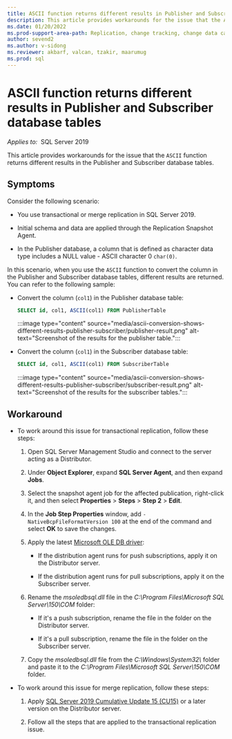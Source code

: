 ```yaml
---
title: ASCII function returns different results in Publisher and Subscriber
description: This article provides workarounds for the issue that the ASCII function returns different results in the Publisher and Subscriber database tables.
ms.date: 01/20/2022
ms.prod-support-area-path: Replication, change tracking, change data capture
author: sevend2
ms.author: v-sidong
ms.reviewer: akbarf, valcan, tzakir, maarumug
ms.prod: sql
---
```


# ASCII function returns different results in Publisher and Subscriber database tables

_Applies to:_&nbsp; SQL Server 2019

This article provides workarounds for the issue that the `ASCII` function returns different results in the Publisher and Subscriber database tables.

## Symptoms

Consider the following scenario:

- You use transactional or merge replication in SQL Server 2019.

- Initial schema and data are applied through the Replication Snapshot Agent.

- In the Publisher database, a column that is defined as character data type includes a NULL value - ASCII character 0 `char(0)`.

In this scenario, when you use the `ASCII` function to convert the column in the Publisher and Subscriber database tables, different results are returned. You can refer to the following sample:

- Convert the column (`col1`) in the Publisher database table:

    ```sql
    SELECT id, col1, ASCII(col1) FROM PublisherTable
    ```

    :::image type="content" source="media/ascii-conversion-shows-different-results-publisher-subscriber/publisher-result.png" alt-text="Screenshot of the results for the publisher table.":::

- Convert the column (`col1`) in the Subscriber database table:

    ```sql
    SELECT id, col1, ASCII(col1) FROM SubscriberTable
    ```

    :::image type="content" source="media/ascii-conversion-shows-different-results-publisher-subscriber/subscriber-result.png" alt-text="Screenshot of the results for the subscriber tables.":::

## Workaround

- To work around this issue for transactional replication, follow these steps:

    1. Open SQL Server Management Studio and connect to the server acting as a Distributor.

    1. Under **Object Explorer**, expand **SQL Server Agent**, and then expand **Jobs**.

    1. Select the snapshot agent job for the affected publication, right-click it, and then select **Properties** > **Steps** > **Step 2** > **Edit**.

    1. In the **Job Step Properties** window, add `-NativeBcpFileFormatVersion 100` at the end of the command and select **OK** to save the changes.

    1. Apply the latest [Microsoft OLE DB driver](/sql/connect/oledb/download-oledb-driver-for-sql-server):

        - If the distribution agent runs for push subscriptions, apply it on the Distributor server.

        - If the distribution agent runs for pull subscriptions, apply it on the Subscriber server.

    1. Rename the *msoledbsql.dll* file in the *C:\Program Files\Microsoft SQL Server\150\COM* folder:

        - If it's a push subscription, rename the file in the folder on the Distributor server.

        - If it's a pull subscription, rename the file in the folder on the Subscriber server.

    1. Copy the *msoledbsql.dll* file from the *C:\Windows\System32\\* folder and paste it to the *C:\Program Files\Microsoft SQL Server\150\COM* folder.

- To work around this issue for merge replication, follow these steps:

    1. Apply [SQL Server 2019 Cumulative Update 15 (CU15)](https://support.microsoft.com/help/5008996) or a later version on the Distributor server.

    1. Follow all the steps that are applied to the transactional replication issue.
